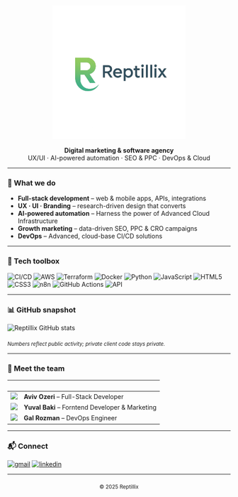 <!-- .github/README.md — Reptillix organization profile -->

<div align="center">
  <img src="logo.png" width="300" alt="Reptillix logo"/>

  <strong>Digital marketing &amp; software agency</strong><br/>
  UX/UI · AI-powered automation · SEO &amp; PPC · DevOps &amp; Cloud
</div>

---
### 🚀 What we do
- **Full-stack development** – web & mobile apps, APIs, integrations  
- **UX · UI · Branding** – research-driven design that converts  
- **AI-powered automation** – Harness the power of Advanced Cloud Infrastructure  
- **Growth marketing** – data-driven SEO, PPC & CRO campaigns  
- **DevOps** – Advanced, cloud-base CI/CD solutions 

---
### 🧰 Tech toolbox
![CI/CD](https://img.shields.io/badge/-CI%2FCD-2088FF?style=for-the-badge&logo=githubactions&logoColor=white)
![AWS](https://img.shields.io/badge/AWS-FF9900?style=for-the-badge&logo=amazons3&logoColor=white)
![Terraform](https://img.shields.io/badge/Terraform-7B42BC?style=for-the-badge&logo=terraform&logoColor=white)
![Docker](https://img.shields.io/badge/Docker-2496ED?style=for-the-badge&logo=docker&logoColor=white)
![Python](https://img.shields.io/badge/Python-3776AB?style=for-the-badge&logo=python&logoColor=white)
![JavaScript](https://img.shields.io/badge/JavaScript-F7DF1E?style=for-the-badge&logo=javascript&logoColor=black)
![HTML5](https://img.shields.io/badge/HTML5-E34F26?style=for-the-badge&logo=html5&logoColor=white)
![CSS3](https://img.shields.io/badge/CSS3-1572B6?style=for-the-badge&logo=css3&logoColor=white)
![n8n](https://img.shields.io/badge/n8n-EC407A?style=for-the-badge&logo=n8n&logoColor=white)
![GitHub Actions](https://img.shields.io/badge/GitHub_Actions-2088FF?style=for-the-badge&logo=githubactions&logoColor=white)
![API](https://img.shields.io/badge/API-009688?style=for-the-badge&logo=openapiinitiative&logoColor=white)

---
### 📊 GitHub snapshot
<!-- Stats work on a *user*; keeping reptillix-admin for now -->
<img src="https://github-readme-stats.vercel.app/api?username=retillix-admin&show_icons=true&theme=radical"
     alt="Reptillix GitHub stats"/>

<sub>*Numbers reflect public activity; private client code stays private.*</sub>

---
### 👥 Meet the team
| &nbsp; | &nbsp; |
| :-: | :- |
| <img src="https://github.com/aviv0zeriRPTX.png?size=100" width="80"/> | **Aviv Ozeri** – Full-Stack Developer |
| <img src="https://github.com/vpbaki.png?size=100" width="80"/> | **Yuval Baki** – Forntend Developer & Marketing |
| <img src="https://github.com/ThePinkPanther96.png?size=100" width="80"/> | **Gal Rozman** – DevOps Engineer |

---
### 📬 Connect
[![gmail](https://img.icons8.com/?size=1x&id=P7UIlhbpWzZm&format=png)](mailto:yuval.baki@reptillix.com)
[![linkedin](https://img.icons8.com/?size=1x&id=xuvGCOXi8Wyg&format=png)](https://www.linkedin.com/company/reptillix)

---

<div align="center">
  <sub>© 2025 Reptillix</sub>
</div>
